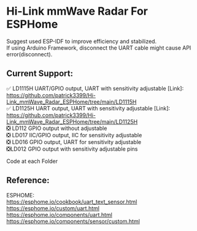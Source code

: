 # Hi-Link mmWave Radar For ESPHome
Suggest used ESP-IDF to improve efficiency and stabilized.   
If using Arduino Framework, disconnect the UART cable might cause API error(disconnect).
## Current Support:
:white_check_mark: LD1115H UART/GPIO output, UART with sensitivity adjustable [Link]: https://github.com/patrick3399/Hi-Link_mmWave_Radar_ESPHome/tree/main/LD1115H   
:white_check_mark: LD1125H UART output, UART with sensitivity adjustable [Link]: https://github.com/patrick3399/Hi-Link_mmWave_Radar_ESPHome/tree/main/LD1125H   
:negative_squared_cross_mark: LD112 GPIO output without adjustable   
:negative_squared_cross_mark: LD017 IIC/GPIO output, IIC for sensitivity adjustable   
:negative_squared_cross_mark: LD016 GPIO output, UART for sensitivity adjustable   
:negative_squared_cross_mark:LD012 GPIO output with sensitivity adjustable pins

Code at each Folder   

## Reference:  
  ESPHOME:  
    <https://esphome.io/cookbook/uart_text_sensor.html>  
    https://esphome.io/custom/uart.html  
    https://esphome.io/components/uart.html  
    https://esphome.io/components/sensor/custom.html   
